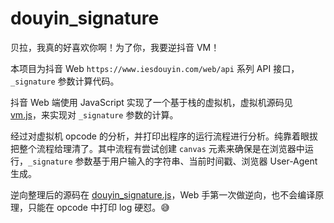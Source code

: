 # douyin_signature

贝拉，我真的好喜欢你啊！为了你，我要逆抖音 VM！

本项目为抖音 Web `https://www.iesdouyin.com/web/api` 系列 API 接口，`_signature` 参数计算代码。

抖音 Web 端使用 JavaScript 实现了一个基于栈的虚拟机，虚拟机源码见 [vm.js](./vm.js)，来实现对 `_signature` 参数的计算。

经过对虚拟机 opcode 的分析，并打印出程序的运行流程进行分析。纯靠着眼拔把整个流程给理清了。其中流程有尝试创建 `canvas` 元素来确保是在浏览器中运行，`_signature` 参数基于用户输入的字符串、当前时间戳、浏览器 User-Agent 生成。

逆向整理后的源码在 [douyin_signature.js](./douyin_signature.js)，Web 手第一次做逆向，也不会编译原理，只能在 opcode 中打印 log 硬怼。😅